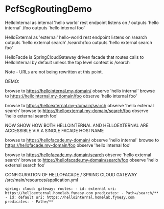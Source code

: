 # PcfScgRoutingDemo

HelloInternal as internal 'hello world' rest endpoint
listens on 
	/ 	outputs 'hello internal'
	/foo	outputs 'hello internal foo'


HelloExternal as 'external' hello-world rest endpoint
listens on
	/search 	outputs 'hello external search'
	/search/foo	outputs 'hello external search foo'


HelloFacde is SpringCloudGateway driven facade that routes calls to HelloInternal by default unless the top level context is /search

Note - URLs are not being rewritten at this point.


DEMO:

browse to https://hellointernal.my-domain/		observe 'hello internal'
browse to https://hellointernal.my-domain/foo		observe 'hello internal foo'

browse to https://helloexternal.my-domain/search		observe 'hello external search'
browse to https://helloexternal.my-domain/search/foo	observe 'hello external search foo'

NOW SHOW HOW BOTH HELLOINTERNAL AND HELLOEXTERNAL ARE ACCESSIBLE VIA A SINGLE FACADE HOSTNAME

browse to https://hellofacade.my-domain/ 		observe 'hello internal'
browse to https://hellofacade.my-domain/foo		observe 'hello internal foo'

browse to https://hellofacade.my-domain/search		observe 'hello external search'
browse to https://hellofacade.my-domain/search/foo	observe 'hello external search foo'
	

CONFIGURATION OF HELLOFACADE / SPRING CLOUD GATEWAY
		/src/main/resources/application.yml

`
spring:
  cloud:
    gateway:
      routes:
      - id: external
        uri: https://helloexternal.homelab.fynesy.com
        predicates:
        - Path=/search/**
      - id: default
        uri: https://hellointernal.homelab.fynesy.com
        predicates:
        - Path=/**
`
